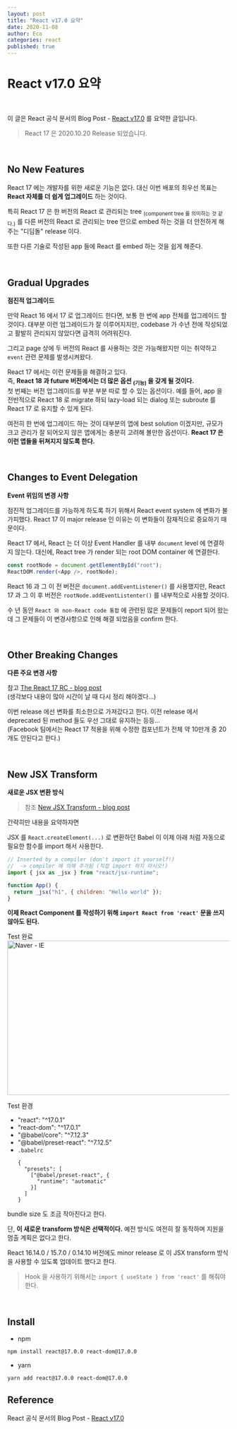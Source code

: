```yaml
---
layout: post
title: "React v17.0 요약"
date: 2020-11-08
author: Eco
categories: react
published: true
---
```


# React v17.0 요약

<br/>

이 글은 React 공식 문서의 Blog Post - [React v17.0](https://reactjs.org/blog/2020/10/20/react-v17.html) 를 요약한 글입니다.

> React 17 은 2020.10.20 Release 되었습니다.

<br/>

## No New Features

React 17 에는 개발자를 위한 새로운 기능은 없다. 대신 이번 배포의 최우선 목표는 **React 자체를 더 쉽게 업그레이드** 하는 것이다.

특히 React 17 은 한 버전의 React 로 관리되는 tree <sub>(component tree 를 의미하는 것 같다.)</sub> 를 다른 버전의 React 로 관리되는 tree 안으로 embed 하는 것을 더 안전하게 해주는 "디딤돌" release 이다.

또한 다른 기술로 작성된 app 들에 React 를 embed 하는 것을 쉽게 해준다.

<br />

## Gradual Upgrades

**점진적 업그레이드**

만약 React 16 에서 17 로 업그레이드 한다면, 보통 한 번에 app 전체를 업그레이드 할 것이다. 대부분 이런 업그레이드가 잘 이루어지지만, codebase 가 수년 전에 작성되었고 활발히 관리되지 않았다면 급격히 어려워진다.

그리고 page 상에 두 버전의 React 를 사용하는 것은 가능해왔지만 이는 취약하고 `event` 관련 문제를 발생시켜왔다.

React 17 에서는 이런 문제들을 해결하고 있다.  
즉, **React 18 과 future 버전에서는 더 많은 옵션 <sub>(기능)</sub> 을 갖게 될 것이다.**  
첫 번째는 버전 업그레이드를 부분 부분 따로 할 수 있는 옵션이다. 예를 들어, app 을 전반적으로 React 18 로 migrate 하되 lazy-load 되는 dialog 또는 subroute 를 React 17 로 유지할 수 있게 된다.

여전히 한 번에 업그레이드 하는 것이 대부분의 앱에 best solution 이겠지만, 규모가 크고 관리가 잘 되어오지 않은 앱에게는 충분히 고려해 볼만한 옵션이다. **React 17 은 이런 앱들을 뒤쳐지지 않도록 한다.**

<br />

## Changes to Event Delegation

**Event 위임의 변경 사항**

점진적 업그레이드를 가능하게 하도록 하기 위해서 React event system 에 변화가 불가피했다. React 17 이 major release 인 이유는 이 변화들이 잠재적으로 중요하기 때문이다.

React 17 에서, React 는 더 이상 Event Handler 를 내부 `document` level 에 연결하지 않는다. 대신에, React tree 가 render 되는 root DOM container 에 연결한다.

```javascript
const rootNode = document.getElementById("root");
ReactDOM.render(<App />, rootNode);
```

React 16 과 그 이 전 버전은 `document.addEventListener()` 를 사용했지만, React 17 과 그 이 후 버전은 `rootNode.addEventListenter()` 를 내부적으로 사용할 것이다.

수 년 동안 `React 와 non-React code 통합` 에 관련된 많은 문제들이 report 되어 왔는데 그 문제들이 이 변경사항으로 인해 해결 되었음을 confirm 한다.

<br />

## Other Breaking Changes

**다른 주요 변경 사항**

참고 [The React 17 RC - blog post](https://reactjs.org/blog/2020/08/10/react-v17-rc.html#other-breaking-changes)  
(생각보다 내용이 많아 시간이 날 때 다시 정리 해야겠다...)

이번 release 에선 변화를 최소한으로 가져갔다고 한다. 이전 release 에서 deprecated 된 method 들도 우선 그대로 유지하는 등등...  
(Facebook 팀에서는 React 17 적용을 위해 수정한 컴포넌트가 전체 약 10만개 중 20개도 안된다고 한다.)

<br />

## New JSX Transform

**새로운 JSX 변환 방식**

> 참조 [New JSX Transform - blog post](https://reactjs.org/blog/2020/09/22/introducing-the-new-jsx-transform.html)

간략히만 내용을 요약하자면

JSX 를 `React.createElement(...)` 로 변환하던 Babel 이 이제 아래 처럼 자동으로 필요한 함수를 import 해서 사용한다.

```javascript
// Inserted by a compiler (don't import it yourself!)
//  -> compiler 에 의해 추가됨 (직접 import 하지 마시오!)
import { jsx as _jsx } from "react/jsx-runtime";

function App() {
  return _jsx("h1", { children: "Hello world" });
}
```

**이제 React Component 를 작성하기 위해 `import React from 'react'` 문을 쓰지 않아도 된다.**

<figcaption>Test 완료</figcaption>
<a href="https://user-images.githubusercontent.com/52827441/98468748-37c63800-221f-11eb-9423-afe4310c9bce.png" data-lightbox="naver-IE-large" data-title="Naver - IE">
<img src="https://user-images.githubusercontent.com/52827441/98468748-37c63800-221f-11eb-9423-afe4310c9bce.png" alt="Naver - IE" style="height: 350px; width: 700px; align: center;"/>
</a>

<br />

Test 환경

- "react": "^17.0.1"
- "react-dom": "^17.0.1"
- "@babel/core": "^7.12.3"
- "@babel/preset-react": "^7.12.5"
- `.babelrc`
  ```
  {
    "presets": [
      ["@babel/preset-react", {
        "runtime": "automatic"
      }]
    ]
  }
  ```

bundle size 도 조금 작아진다고 한다.

단, **이 새로운 transform 방식은 선택적이다.** 예전 방식도 여전히 잘 동작하며 지원을 멈출 계획은 없다고 한다.

React 16.14.0 / 15.7.0 / 0.14.10 버전에도 minor release 로 이 JSX transform 방식을 사용할 수 있도록 업데이트 했다고 한다.

> Hook 을 사용하기 위해서는 `import { useState } from 'react'` 를 해줘야 한다.

<br />

## Install

- npm

```sh
npm install react@17.0.0 react-dom@17.0.0
```

- yarn

```sh
yarn add react@17.0.0 react-dom@17.0.0
```

## Reference

React 공식 문서의 Blog Post - [React v17.0](https://reactjs.org/blog/2020/10/20/react-v17.html)
